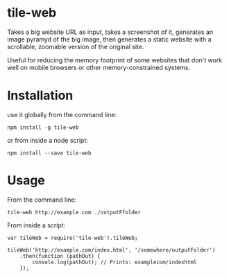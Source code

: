 # tile-web

Takes a big website URL as input, takes a screenshot of it, generates an image pyramyd of the big image, then generates a static website with a scrollable, zoomable version of the original site.

Useful for reducing the memory footprint of some websites that don't work well on mobile browsers or other memory-constrained systems.

# Installation
use it globally from the command line:
```
npm install -g tile-web
```
or from inside a node script:
```
npm install --save tile-web
```

# Usage
From the command line:
```
tile-web http://example.com ./outputFfolder
```

From inside a script:
```
var tileWeb = require('tile-web').tileWeb;

tileWeb('http://example.com/index.html', '/somewhere/outputFolder')
    .then(function (pathOut) {
        console.log(pathOut); // Prints: examplecom/indexhtml
    });
```
